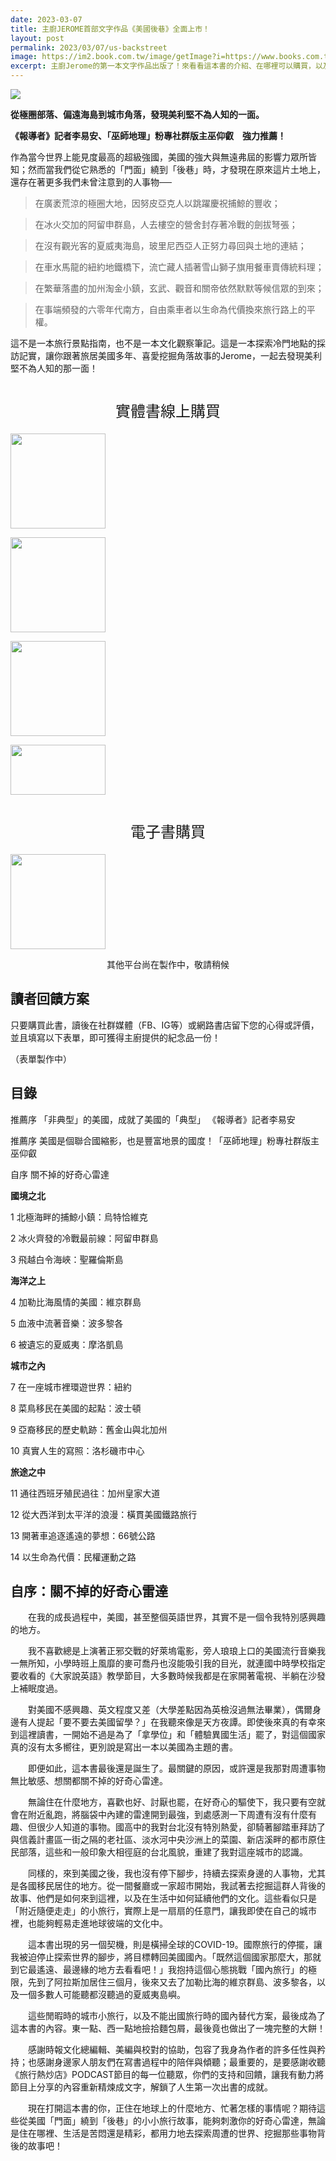 ```yaml
---
date: 2023-03-07
title: 主廚JEROME首部文字作品《美國後巷》全面上市！
layout: post
permalink: 2023/03/07/us-backstreet
image: https://im2.book.com.tw/image/getImage?i=https://www.books.com.tw/img/001/095/05/0010950525.jpg&w=300&h=300
excerpt: 主廚Jerome的第一本文字作品出版了！來看看這本書的介紹、在哪裡可以購買，以及主廚特別提供的讀者回饋方案吧！
---
```

![](https://im2.book.com.tw/image/getImage?i=https://www.books.com.tw/img/001/095/05/0010950525.jpg&w=600&h=600)

**從極圈部落、偏遠海島到城市角落，發現美利堅不為人知的一面。**

**《報導者》記者李易安、「巫師地理」粉專社群版主巫仰叡　強力推薦！**

作為當今世界上能見度最高的超級強國，美國的強大與無遠弗屆的影響力眾所皆知；然而當我們從它熟悉的「門面」繞到「後巷」時，才發現在原來這片土地上，還存在著更多我們未曾注意到的人事物──

> 在廣袤荒涼的極圈大地，因努皮亞克人以跳躍慶祝捕鯨的豐收；

> 在冰火交加的阿留申群島，人去樓空的營舍封存著冷戰的劍拔弩張；

> 在沒有觀光客的夏威夷海島，玻里尼西亞人正努力尋回與土地的連結；

> 在車水馬龍的紐約地鐵橋下，流亡藏人插著雪山獅子旗用餐車賣傳統料理；

> 在繁華落盡的加州淘金小鎮，玄武、觀音和關帝依然默默等候信眾的到來；

> 在事端頻發的六零年代南方，自由乘車者以生命為代價換來旅行路上的平權。

這不是一本旅行景點指南，也不是一本文化觀察筆記。這是一本探索冷門地點的採訪記實，讓你跟著旅居美國多年、喜愛挖掘角落故事的Jerome，一起去發現美利堅不為人知的那一面！

<div style="font-size: 24px; text-align: center; margin: 40px 0 20px">實體書線上購買</div>

<a href="https://www.books.com.tw/products/0010950525"><img src="https://imgur.com/YrgG7mI.jpg" style="width: 152px"></a>

<a href="https://www.eslite.com/product/1001110932682340464001"><img src="https://www.eslite.com/_nuxt/img/logo_r.4f98ab7.png" style="width: 152px"></a>

<a href="https://www.taaze.tw/products/11101004213.html"><img src="https://www.taaze.tw/new_ec/rwd/include/images/A_image/btn/logo@2x.png" style="width: 152px"></a>

<a href="https://www.rakuten.com.tw/shop/rbook/product/2017520059805/"><img src="https://tshop.r10s.com/fb6/a17/92a7/d252/c0b7/b177/71e2/11c5eb9d670242ac110003.png?_ex=200x200" style="width: 152px; height: 80px; object-fit: cover; object-position: 100% 20%"></a>

<div style="font-size: 24px; text-align: center; margin: 40px 0 20px">電子書購買</div>

<a href="https://www.kobo.com/us/zh/ebook/a4EJMJ1VSju5wlxfpd8CJQ"><img src="https://kbstatic1-a.akamaihd.net/1.0.1.2991/Images/logos/rakuten-kobo-landscape.png" style="width: 152px"></a>

<div style="text-align: center">其他平台尚在製作中，敬請稍候</div>

## 讀者回饋方案

只要購買此書，讀後在社群媒體（FB、IG等）或網路書店留下您的心得或評價，並且填寫以下表單，即可獲得主廚提供的紀念品一份！

（表單製作中）

## 目錄

推薦序 「非典型」的美國，成就了美國的「典型」 《報導者》記者李易安

推薦序  美國是個聯合國縮影，也是豐富地景的國度！「巫師地理」粉專社群版主 巫仰叡

自序 關不掉的好奇心雷達

**國境之北**

1 北極海畔的捕鯨小鎮：烏特恰維克

2 冰火齊發的冷戰最前線：阿留申群島

3 飛越白令海峽：聖羅倫斯島

**海洋之上**

4 加勒比海風情的美國：維京群島

5 血液中流著音樂：波多黎各

6 被遺忘的夏威夷：摩洛凱島

**城市之內**

7 在一座城市裡環遊世界：紐約

8 菜鳥移民在美國的起點：波士頓

9 亞裔移民的歷史軌跡：舊金山與北加州

10 真實人生的寫照：洛杉磯市中心

**旅途之中**

11 通往西班牙殖民過往：加州皇家大道

12 從大西洋到太平洋的浪漫：橫貫美國鐵路旅行

13 開著車追逐遙遠的夢想：66號公路

14 以生命為代價：民權運動之路

## 自序：關不掉的好奇心雷達

　　在我的成長過程中，美國，甚至整個英語世界，其實不是一個令我特別感興趣的地方。

　　我不喜歡總是上演著正邪交戰的好萊塢電影，旁人琅琅上口的美國流行音樂我一無所知，小學時班上風靡的麥可喬丹也沒能吸引我的目光，就連國中時學校指定要收看的《大家說英語》教學節目，大多數時候我都是在家開著電視、半躺在沙發上補眠度過。

　　對美國不感興趣、英文程度又差（大學差點因為英檢沒過無法畢業），偶爾身邊有人提起「要不要去美國留學？」在我聽來像是天方夜譚。即使後來真的有幸來到這裡讀書，一開始不過是為了「拿學位」和「體驗異國生活」罷了，對這個國家真的沒有太多嚮往，更別說是寫出一本以美國為主題的書。

　　即便如此，這本書最後還是誕生了。最關鍵的原因，或許還是我那對周遭事物無比敏感、想關都關不掉的好奇心雷達。

　　無論住在什麼地方，喜歡也好、討厭也罷，在好奇心的驅使下，我只要有空就會在附近亂跑，將腦袋中內建的雷達開到最強，到處感測一下周遭有沒有什麼有趣、但很少人知道的事物。國高中的我對台北沒有特別熱愛，卻騎著腳踏車拜訪了與信義計畫區一街之隔的老社區、淡水河中央沙洲上的菜園、新店溪畔的都市原住民部落，這些和一般印象大相徑庭的台北風貌，重建了我對這座城市的認識。

　　同樣的，來到美國之後，我也沒有停下腳步，持續去探索身邊的人事物，尤其是各國移民居住的地方。從一間餐廳或一家超市開始，我試著去挖掘這群人背後的故事、他們是如何來到這裡，以及在生活中如何延續他們的文化。這些看似只是「附近隨便走走」的小旅行，實際上是一扇扇的任意門，讓我即使在自己的城市裡，也能夠輕易走進地球彼端的文化中。

　　這本書出現的另一個契機，則是橫掃全球的COVID-19。國際旅行的停擺，讓我被迫停止探索世界的腳步，將目標轉回美國國內。「既然這個國家那麼大，那就到它最遙遠、最邊緣的地方去看看吧！」我抱持這個心態挑戰「國內旅行」的極限，先到了阿拉斯加居住三個月，後來又去了加勒比海的維京群島、波多黎各，以及一個多數人可能聽都沒聽過的夏威夷島嶼。

　　這些閒暇時的城市小旅行，以及不能出國旅行時的國內替代方案，最後成為了這本書的內容。東一點、西一點地撿拾麵包屑，最後竟也做出了一塊完整的大餅！

　　感謝時報文化總編輯、美編與校對的協助，包容了我身為作者的許多任性與矜持；也感謝身邊家人朋友們在寫書過程中的陪伴與傾聽；最重要的，是要感謝收聽《旅行熱炒店》PODCAST節目的每一位聽眾，你們的支持和回饋，讓我有動力將節目上分享的內容重新精煉成文字，解鎖了人生第一次出書的成就。

　　現在打開這本書的你，正住在地球上的什麼地方、忙著怎樣的事情呢？期待這些從美國「門面」繞到「後巷」的小小旅行故事，能夠刺激你的好奇心雷達，無論是住在哪裡、生活是苦悶還是精彩，都用力地去探索周遭的世界、挖掘那些事物背後的故事吧！